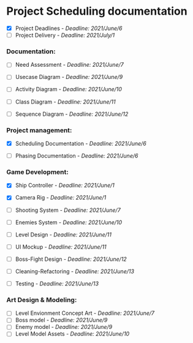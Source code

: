 # Project Scheduling documentation  

- [x] Project Deadlines - *Deadline: 2021/June/6*
- [ ] Project Delivery - *Deadline: 2021/July/1*

### Documentation:  
- [ ] Need Assessment - *Deadline: 2021/June/7*
- [ ] Usecase Diagram - *Deadline: 2021/June/9*
- [ ] Activity Diagram - *Deadline: 2021/June/10*
- [ ] Class Diagram - *Deadline: 2021/June/11*
- [ ] Sequence Diagram - *Deadline: 2021/June/12*


### Project management:  
- [x] Scheduling Documentation - *Deadline: 2021/June/6*
- [ ] Phasing Documentation  - *Deadline: 2021/June/6*


### Game Development:
- [x] Ship Controller - *Deadline: 2021/June/1*
- [x] Camera Rig - *Deadline: 2021/June/1*
- [ ] Shooting System - *Deadline: 2021/June/7*
- [ ] Enemies System - *Deadline: 2021/June/10*
- [ ] Level Design - *Deadline: 2021/June/11*
- [ ] UI Mockup - *Deadline: 2021/June/11*
- [ ] Boss-Fight Design - *Deadline: 2021/June/12*
- [ ] Cleaning-Refactoring - *Deadline: 2021/June/13*
- [ ] Testing - *Deadline: 2021/June/13*


### Art Design & Modeling:
- [ ] Level Envionment Concept Art - *Deadline: 2021/June/7*
- [ ] Boss model - *Deadline: 2021/June/9*
- [ ] Enemy model - *Deadline: 2021/June/9*
- [ ] Level Model Assets - *Deadline: 2021/June/10*
